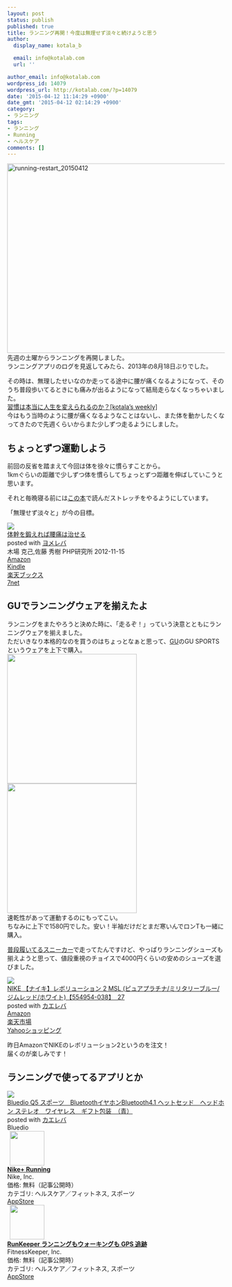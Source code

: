```yaml
---
layout: post
status: publish
published: true
title: ランニング再開！今度は無理せず淡々と続けようと思う
author:
  display_name: kotala_b

  email: info@kotalab.com
  url: ''

author_email: info@kotalab.com
wordpress_id: 14079
wordpress_url: http://kotalab.com/?p=14079
date: '2015-04-12 11:14:29 +0900'
date_gmt: '2015-04-12 02:14:29 +0900'
category:
- ランニング
tags:
- ランニング
- Running
- ヘルスケア
comments: []
---
```

<p><img src="http://kotalab.com/wp-content/uploads/2015/04/running-restart_20150412-780x439.png" alt="running-restart_20150412" width="780" height="439" class="aligncenter size-large wp-image-14089" /><br />
先週の土曜からランニングを再開しました。<br />
ランニングアプリのログを見返してみたら、2013年の8月18日ぶりでした。</p>
<p>その時は、無理したせいなのか走ってる途中に腰が痛くなるようになって、そのうち普段歩いてるときにも痛みが出るようになって結局走らなくなっちゃいました。<br />
<a href="http://kotalab.com/weekly-130609">習慣は本当に人生を変えられるのか？[kotala&rsquo;s weekly]</a><br />
今はもう当時のように腰が痛くなるようなことはないし、また体を動かしたくなってきたので先週くらいからまた少しずつ走るようにしました。<br />
<!--more--></p>
<h2>ちょっとずつ運動しよう</h2>
<p>前回の反省を踏まえて今回は体を徐々に慣らすことから。<br />
1kmぐらいの距離で少しずつ体を慣らしてちょっとずつ距離を伸ばしていこうと思います。</p>
<p>それと毎晩寝る前には<a href="http://www.amazon.co.jp/exec/obidos/asin/4569808255/same-22/" rel="nofollow" target="_blank">この本</a>で読んだストレッチをやるようにしています。</p>
<p>「無理せず淡々と」が今の目標。</p>
<div class="booklink-box">
<div class="booklink-image"><a href="http://www.amazon.co.jp/exec/obidos/asin/4569808255/same-22/" rel="nofollow" target="_blank"><img src="http://ecx.images-amazon.com/images/I/41R9XD%2Bcf1L._SL160_.jpg" style="border: none;" /></a></div>
<div class="booklink-info">
<div class="booklink-name"><a href="http://www.amazon.co.jp/exec/obidos/asin/4569808255/same-22/" rel="nofollow" target="_blank">体幹を鍛えれば腰痛は治せる</a>
<div class="booklink-powered-date">posted with <a href="http://yomereba.com" rel="nofollow" target="_blank">ヨメレバ</a></div>
</div>
<div class="booklink-detail">木場 克己,佐藤 秀樹 PHP研究所 2012-11-15    </div>
<div class="booklink-link2">
<div class="shoplinkamazon"><a href="http://www.amazon.co.jp/exec/obidos/asin/4569808255/same-22/" rel="nofollow" target="_blank">Amazon</a></div>
<div class="shoplinkkindle"><a href="http://www.amazon.co.jp/gp/search?keywords=%91%CC%8A%B2%82%F0%92b%82%A6%82%EA%82%CE%8D%98%92%C9%82%CD%8E%A1%82%B9%82%E9&__mk_ja_JP=%83J%83%5E%83J%83i&url=node%3D2275256051&tag=same-22" rel="nofollow" target="_blank">Kindle</a></div>
<div class="shoplinkrakuten"><a href="http://c.af.moshimo.com/af/c/click?a_id=374939&p_id=56&pc_id=56&pl_id=637&s_v=b5Rz2P0601xu&url=http%3A%2F%2Fbooks.rakuten.co.jp%2Frb%2F12055250%2F" rel="nofollow" target="_blank">楽天ブックス</a><img src="http://i.af.moshimo.com/af/i/impression?a_id=374939&p_id=56&pc_id=56&pl_id=637" width="1" height="1" style="border:none;"></div>
<div class="shoplinkseven"><a href="http://ck.jp.ap.valuecommerce.com/servlet/referral?sid=2967684&pid=881104827&vc_url=http%3A%2F%2Fwww.7netshopping.jp%2Fbooks%2Fsearch_result%2F%3Fctgy%3Dbooks%26code%3D4569808255" target="_blank">7net</a><img src="http://atq.ad.valuecommerce.com/servlet/atq/gifbanner?sid=2967684&pid=881104827" height="1" width="1" border="0"></div>
</p></div>
</div>
<div class="booklink-footer"></div>
</div>
<h2>GUでランニングウェアを揃えたよ</h2>
<p>ランニングをまたやろうと決めた時に、「走るぞ！」っていう決意とともにランニングウェアを揃えました。<br />
ただいきなり本格的なのを買うのはちょっとなぁと思って、<a href="http://www.uniqlo.com/jp/store/feature/gu/sports/men/?_ga=1.29440760.659082157.1428104102" target="_blank">GU</a>のGU SPORTSというウェアを上下で購入。<br />
<img src="http://im.uniqlo.com/images/jp/pc/goods/259034/item/09_259034.jpg" width="300" /><br />
<img src="http://im.uniqlo.com/images/jp/pc/goods/261832/item/09_261832.jpg" width="300" /><br />
速乾性があって運動するのにもってこい。<br />
ちなみに上下で1580円でした。安い！半袖だけだとまだ寒いんでロンTも一緒に購入。</p>
<p><a href="http://kotalab.com/gravis-tarmac-hi-cut-mns">普段履いてるスニーカー</a>で走ってたんですけど、やっぱりランニングシューズも揃えようと思って、値段重視のチョイスで4000円くらいの安めのシューズを選びました。</p>
<div class="kaerebalink-box">
<div class="kaerebalink-image"><a href="http://www.amazon.co.jp/exec/obidos/ASIN/B00JUD0Z80/same-22/ref=nosim/" rel="nofollow" target="_blank"><img src="http://ecx.images-amazon.com/images/I/41T9kM3Iq4L._SL160_.jpg" style="border: none;" /></a></div>
<div class="kaerebalink-info">
<div class="kaerebalink-name"><a href="http://www.amazon.co.jp/exec/obidos/ASIN/B00JUD0Z80/same-22/ref=nosim/" rel="nofollow" target="_blank">NIKE 【ナイキ】レボリューション 2 MSL (ピュアプラチナ/ミリタリーブルー/ジムレッド/ホワイト)【554954-038】　27</a>
<div class="kaerebalink-powered-date">posted with <a href="http://kaereba.com" rel="nofollow" target="_blank">カエレバ</a></div>
</div>
<div class="kaerebalink-detail"></div>
<div class="kaerebalink-link1">
<div class="shoplinkamazon"><a href="http://www.amazon.co.jp/gp/search?keywords=NIKE%20%83%8C%83%7B%83%8A%83%85%81%5B%83V%83%87%83%93%202&__mk_ja_JP=%83J%83%5E%83J%83i&tag=same-22" rel="nofollow" target="_blank">Amazon</a></div>
<div class="shoplinkrakuten"><a href="http://c.af.moshimo.com/af/c/click?a_id=374939&p_id=54&pc_id=54&pl_id=616&s_v=b5Rz2P0601xu&url=http%3A%2F%2Fsearch.rakuten.co.jp%2Fsearch%2Fmall%2FNIKE%2520%25E3%2583%25AC%25E3%2583%259C%25E3%2583%25AA%25E3%2583%25A5%25E3%2583%25BC%25E3%2582%25B7%25E3%2583%25A7%25E3%2583%25B3%25202%2F-%2Ff.1-p.1-s.1-sf.0-st.A-v.2%3Fx%3D0" rel="nofollow" target="_blank">楽天市場</a><img src="http://i.af.moshimo.com/af/i/impression?a_id=374939&p_id=54&pc_id=54&pl_id=616" width="1" height="1" style="border:none;"></div>
<div class="shoplinkyahoo"><a href="http://ck.jp.ap.valuecommerce.com/servlet/referral?sid=2967684&pid=881104827&vc_url=http%3A%2F%2Fsearch.shopping.yahoo.co.jp%2Fsearch%3Fp%3DNIKE%2520%25E3%2583%25AC%25E3%2583%259C%25E3%2583%25AA%25E3%2583%25A5%25E3%2583%25BC%25E3%2582%25B7%25E3%2583%25A7%25E3%2583%25B3%25202" rel="nofollow"  target="_blank">Yahooショッピング<img src="http://ad.jp.ap.valuecommerce.com/servlet/gifbanner?sid=2967684&pid=881104827" height="1" width="1" border="0"></a></div>
</div>
</div>
<div class="booklink-footer" style="clear: left"></div>
</div>
<p>昨日AmazonでNIKEのレボリューション2というのを注文！<br />
届くのが楽しみです！</p>
<h2 class="app">ランニングで使ってるアプリとか</h2>
<div class="kaerebalink-box">
<div class="kaerebalink-image"><a href="http://www.amazon.co.jp/exec/obidos/ASIN/B00QBRDL3Y/same-22/ref=nosim/" rel="nofollow" target="_blank"><img src="http://ecx.images-amazon.com/images/I/31tkglXC3-L._SL160_.jpg" style="border: none;" /></a></div>
<div class="kaerebalink-info">
<div class="kaerebalink-name"><a href="http://www.amazon.co.jp/exec/obidos/ASIN/B00QBRDL3Y/same-22/ref=nosim/" rel="nofollow" target="_blank">Bluedio Q5 スポーツ　BluetoothイヤホンBluetooth4.1 ヘットセッド　ヘッドホン ステレオ　ワイヤレス　ギフト包装　（青）</a>
<div class="kaerebalink-powered-date">posted with <a href="http://kaereba.com" rel="nofollow" target="_blank">カエレバ</a></div>
</div>
<div class="kaerebalink-detail"> Bluedio     </div>
<div class="kaerebalink-link1"></div>
</div>
<div class="booklink-footer" style="clear: left"></div>
</div>
<div class="applink">
<div class="applinkimg"><a href="https://itunes.apple.com/jp/app/nike+-running/id387771637?mt=8&uo=4&at=10l4yU" rel="nofollow" target="_blank"><img hspace="6" src="http://a929.phobos.apple.com/us/r30/Purple5/v4/6b/bf/aa/6bbfaa04-2378-e6b3-1b0f-55be4693ce03/mzl.oqucbhdc.png" width="80" /></a></div>
<div class="applinktext">
<div class="applinktitle"><strong><a href="https://itunes.apple.com/jp/app/nike+-running/id387771637?mt=8&uo=4&at=10l4yU" rel="nofollow" target="_blank">Nike+ Running</a></strong></div>
<div class="applinkinfo">Nike, Inc.</div>
<div class="applinkinfo">価格: 無料（記事公開時）</div>
<div class="applinkinfo">カテゴリ: ヘルスケア／フィットネス, スポーツ</div>
</div>
<div class="clear"></div>
<div class="appstorelink"><a href="https://itunes.apple.com/jp/app/nike+-running/id387771637?mt=8&uo=4&at=10l4yU" rel="nofollow" target="_blank">AppStore</a></div>
</div>
<div class="applink">
<div class="applinkimg"><a href="https://itunes.apple.com/jp/app/runkeeper-ranningumou-okingumo/id300235330?mt=8&uo=4&at=10l4yU" rel="nofollow" target="_blank"><img hspace="6" src="http://a126.phobos.apple.com/us/r30/Purple1/v4/0b/db/0f/0bdb0f1b-51eb-fb07-2f8f-12781594f79a/mzl.vomvalra.png" width="80" /></a></div>
<div class="applinktext">
<div class="applinktitle"><strong><a href="https://itunes.apple.com/jp/app/runkeeper-ranningumou-okingumo/id300235330?mt=8&uo=4&at=10l4yU" rel="nofollow" target="_blank">RunKeeper ランニングもウォーキングも GPS 追跡</a></strong></div>
<div class="applinkinfo">FitnessKeeper, Inc.</div>
<div class="applinkinfo">価格: 無料（記事公開時）</div>
<div class="applinkinfo">カテゴリ: ヘルスケア／フィットネス, スポーツ</div>
</div>
<div class="clear"></div>
<div class="appstorelink"><a href="https://itunes.apple.com/jp/app/runkeeper-ranningumou-okingumo/id300235330?mt=8&uo=4&at=10l4yU" rel="nofollow" target="_blank">AppStore</a></div>
</div>
